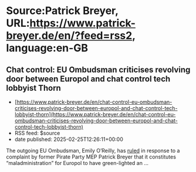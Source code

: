 # Source:Patrick Breyer, URL:https://www.patrick-breyer.de/en/?feed=rss2, language:en-GB

## Chat control: EU Ombudsman criticises revolving door between Europol and chat control tech lobbyist Thorn
 - [https://www.patrick-breyer.de/en/chat-control-eu-ombudsman-criticises-revolving-door-between-europol-and-chat-control-tech-lobbyist-thorn](https://www.patrick-breyer.de/en/chat-control-eu-ombudsman-criticises-revolving-door-between-europol-and-chat-control-tech-lobbyist-thorn)
 - RSS feed: $source
 - date published: 2025-02-25T12:26:11+00:00

<p>The outgoing EU Ombudsman, Emily O’Reilly, has <a href="https://www.ombudsman.europa.eu/en/decision/en/200017">ruled</a> in response to a complaint by former Pirate Party MEP Patrick Breyer that it constitutes &#8220;maladministration&#8221; for Europol to have green-lighted an <span >…</span></p>

